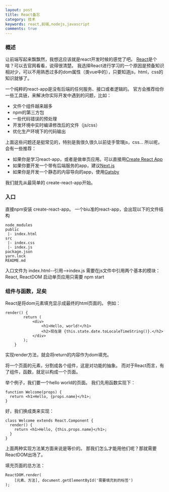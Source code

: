 ```yaml
---
layout: post
title: React备忘
category: 技术
keywords: react,前端,nodejs,javascript
comments: true
---
```


### 概述
让前端写起来飘飘然，我想这应该就是react开发时候的感觉了吧。
[React](https://reactjs.org)是个啥？可以去官网看看，说得很清楚。
我选择React进行学习的一个原因是预备知识相对少，可以不用熟悉过多的dom属性（类vue中的），只要知道js，html，css的知识就够了。

一个纯粹的react-app是没有后端的任何服务、接口或者逻辑的。
官方会推荐给你一些工具链，来解决你实际开发中遇到的问题，比如：
- 文件个组件越来越多
- npm的第三方包
- 一些代码错误的预处理
- 开发环境中实时编译修改后的文件（js/css）
- 优化生产环境下的代码输出

上面这些问题还是挺常见的，特别是我很久很久以前徒手管理js，css...
所以呢，会有一些推荐：
- 如果你是学习react-app，或者是做单页应用。可以直接用[Create React App](https://reactjs.org/docs/create-a-new-react-app.html#create-react-app)
- 如果你要开发一个带有后端服务的app，建议[Next.js](https://reactjs.org/docs/create-a-new-react-app.html#nextjs)
- 如果你是开发一个静态的内容导向的app，使用[Gatsby](https://reactjs.org/docs/create-a-new-react-app.html#gatsby)

我们就先从最简单的 create-react-app开始。

### 入口
直接npm安装 create-react-app。
一个biu准的react-app，会出现以下的文件结构
```
node_modules
public
 |- index.html
src
 |- index.css
 |- index.js
package.json
yarn.lock
README.md
```

入口文件为 index.html--引用-->index.js
需要在js文件中引用两个基本的模块：React, ReactDOM
启动单页应用只需要 npm start

### 组件与函数，足矣
React是将dom元素填充显示成最终的html页面的。
例如：
```
render() {
        return (
            <div>
                <h1>Hello, world!</h1>
                <h2>现在是 {this.state.date.toLocaleTimeString()}.</h2>
            </div>
        );
    }
```
实现render方法，就会将return的内容作为dom填充。

将一个页面的元素，分割成各个组件，这是对功能的抽象。
而对于React而言，有了组件，函数，就足以构成一个页面。

举个例子，我们要一个hello world的页面。
我们先用函数实现下：
```
function Welcome(props) {
  return <h1>Hello, {props.name}</h1>;
}
```
好，我们换成类来实现：
```
class Welcome extends React.Component {
  render() {
    return <h1>Hello, {this.props.name}</h1>;
  }
}
```
上面两种实现方法某方面来说是等价的。
那我们怎么才能用他们呢？那就需要ReactDOM出场了。

填充页面的总方法：
```
ReactDOM.render(
    [元素、方法], document.getElementById('需要填充到的标签')
);
```

